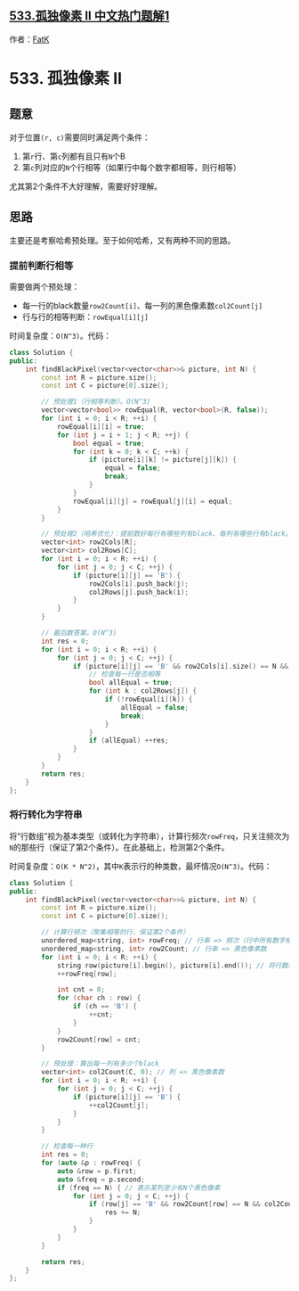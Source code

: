 ## [533.孤独像素 II 中文热门题解1](https://leetcode.cn/problems/lonely-pixel-ii/solutions/100000/c-ha-xi-yu-chu-li-zheng-li-chu-liang-chong-si-lu-b)

作者：[FatK](https://leetcode.cn/u/FatK)

# 533. 孤独像素 II

## 题意

对于位置`(r, c)`需要同时满足两个条件：

1. 第`r`行、第`c`列都有且只有`N`个B
1. 第`c`列对应的`N`个行相等（如果行中每个数字都相等，则行相等）

尤其第2个条件不大好理解，需要好好理解。

## 思路

主要还是考察哈希预处理。至于如何哈希，又有两种不同的思路。

### 提前判断行相等

需要做两个预处理：

- 每一行的black数量`row2Count[i]`、每一列的黑色像素数`col2Count[j]`
- 行与行的相等判断：`rowEqual[i][j]`

时间复杂度：`O(N^3)`。代码：

```cpp
class Solution {
public:
    int findBlackPixel(vector<vector<char>>& picture, int N) {
        const int R = picture.size();
        const int C = picture[0].size();

        // 预处理1（行相等判断）。O(N^3)
        vector<vector<bool>> rowEqual(R, vector<bool>(R, false));
        for (int i = 0; i < R; ++i) {
            rowEqual[i][i] = true;
            for (int j = i + 1; j < R; ++j) {
                bool equal = true;
                for (int k = 0; k < C; ++k) {
                    if (picture[i][k] != picture[j][k]) {
                        equal = false;
                        break;
                    }
                }
                rowEqual[i][j] = rowEqual[j][i] = equal;
            }
        }

        // 预处理2（哈希优化）：提前数好每行有哪些列有black、每列有哪些行有black。O(N^2)
        vector<int> row2Cols[R];
        vector<int> col2Rows[C];
        for (int i = 0; i < R; ++i) {
            for (int j = 0; j < C; ++j) {
                if (picture[i][j] == 'B') {
                    row2Cols[i].push_back(j);
                    col2Rows[j].push_back(i);
                }
            }
        }

        // 最后数答案。O(N^3)
        int res = 0;
        for (int i = 0; i < R; ++i) {
            for (int j = 0; j < C; ++j) {
                if (picture[i][j] == 'B' && row2Cols[i].size() == N && col2Rows[j].size() == N) {
                    // 检查每一行是否相等
                    bool allEqual = true;
                    for (int k : col2Rows[j]) {
                        if (!rowEqual[i][k]) {
                            allEqual = false;
                            break;
                        }
                    }
                    if (allEqual) ++res;
                }
            }
        }
        return res;
    }
};
```

### 将行转化为字符串

将“行数组”视为基本类型（或转化为字符串），计算行频次`rowFreq`，只关注频次为`N`的那些行（保证了第2个条件）。在此基础上，检测第2个条件。

时间复杂度：`O(K * N^2)`，其中`K`表示行的种类数，最坏情况`O(N^3)`。代码：

```cpp
class Solution {
public:
    int findBlackPixel(vector<vector<char>>& picture, int N) {
        const int R = picture.size();
        const int C = picture[0].size();

        // 计算行频次（聚集相等的行，保证第2个条件）
        unordered_map<string, int> rowFreq; // 行串 => 频次（行中所有数字相等，则为行相等）
        unordered_map<string, int> row2Count; // 行串 => 黑色像素数
        for (int i = 0; i < R; ++i) {
            string row(picture[i].begin(), picture[i].end()); // 将行数组化为字符串（呃，虽然C++字符串也不是基本类型）
            ++rowFreq[row];

            int cnt = 0;
            for (char ch : row) {
                if (ch == 'B') {
                    ++cnt;
                }
            }
            row2Count[row] = cnt;
        }

        // 预处理：算出每一列有多少个black
        vector<int> col2Count(C, 0); // 列 => 黑色像素数
        for (int i = 0; i < R; ++i) {
            for (int j = 0; j < C; ++j) {
                if (picture[i][j] == 'B') {
                    ++col2Count[j];
                }
            }
        }

        // 检查每一种行
        int res = 0;
        for (auto &p : rowFreq) {
            auto &row = p.first;
            auto &freq = p.second;
            if (freq == N) { // 表示某列至少有N个黑色像素
                for (int j = 0; j < C; ++j) {
                    if (row[j] == 'B' && row2Count[row] == N && col2Count[j] == N) { // 检查该行、该列是否有且只有N个黑色像素（第1个条件）
                        res += N;
                    }
                }
            }
        }

        return res;
    }
};
```